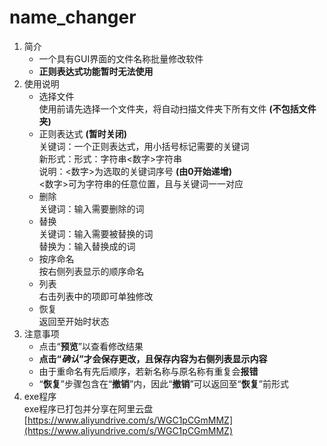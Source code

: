 # name_changer
1. 简介
   * 一个具有GUI界面的文件名称批量修改软件
   * **正则表达式功能暂时无法使用**
2. 使用说明
   * 选择文件  
     使用前请先选择一个文件夹，将自动扫描文件夹下所有文件  **(不包括文件夹)**
   * 正则表达式 **(暂时关闭)**  
     关键词：一个正则表达式，用小括号标记需要的关键词  
     新形式：形式：字符串<数字>字符串  
            说明：<数字>为选取的关键词序号 **(由0开始递增)**   
                  <数字>可为字符串的任意位置，且与关键词一一对应
   * 删除  
     关键词：输入需要删除的词  
   * 替换  
     关键词：输入需要被替换的词  
     替换为：输入替换成的词  
   * 按序命名  
     按右侧列表显示的顺序命名  
   * 列表  
     右击列表中的项即可单独修改
   * 恢复  
     返回至开始时状态
3. 注意事项  
   * 点击“**预览**”以查看修改结果
   * **点击“*确认*”才会保存更改，且保存内容为右侧列表显示内容**
   * 由于重命名有先后顺序，若新名称与原名称有重复会**报错**
   * “**恢复**”步骤包含在“**撤销**”内，因此“**撤销**”可以返回至“**恢复**”前形式
4. exe程序  
   exe程序已打包并分享在阿里云盘  
   [https://www.aliyundrive.com/s/WGC1pCGmMMZ](https://www.aliyundrive.com/s/WGC1pCGmMMZ)

